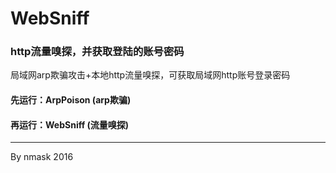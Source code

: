 # WebSniff
### http流量嗅探，并获取登陆的账号密码

局域网arp欺骗攻击+本地http流量嗅探，可获取局域网http账号登录密码


#### 先运行：ArpPoison         (arp欺骗)

#### 再运行：WebSniff          (流量嗅探)

<hr>

By   nmask    2016
